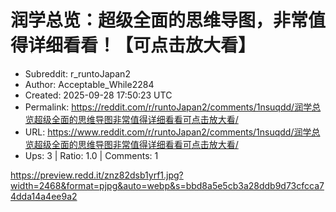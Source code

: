 # 润学总览：超级全面的思维导图，非常值得详细看看！【可点击放大看】

- Subreddit: r_runtoJapan2
- Author: Acceptable_While2284
- Created: 2025-09-28 17:50:23 UTC
- Permalink: https://reddit.com/r/runtoJapan2/comments/1nsuqdd/润学总览超级全面的思维导图非常值得详细看看可点击放大看/
- URL: https://www.reddit.com/r/runtoJapan2/comments/1nsuqdd/润学总览超级全面的思维导图非常值得详细看看可点击放大看/
- Ups: 3 | Ratio: 1.0 | Comments: 1


<https://preview.redd.it/znz82dsb1yrf1.jpg?width=2468&format=pjpg&auto=webp&s=bbd8a5e5cb3a28ddb9d73cfcca74dda14a4ee9a2>

